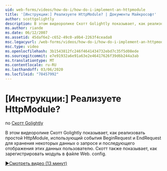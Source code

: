 ```yaml
---
uid: web-forms/videos/how-do-i/how-do-i-implement-an-httpmodule
title: '[Инструкции:] Реализуете HttpModule? | Документы Майкрософт'
author: scottgolightly
description: В этом видеоролике Скотт Golightly показывает, как реализовать простой HttpModule, использующий события BeginRequest и EndRequest для хранения некоторых данных о запросы...
ms.author: riande
ms.date: 06/12/2007
ms.assetid: 45daf6e2-c652-49c0-a9b4-2263f4ceada8
msc.legacyurl: /web-forms/videos/how-do-i/how-do-i-implement-an-httpmodule
msc.type: video
ms.openlocfilehash: 3b1543812fc246f4641434732ebd7c35f5d08ede
ms.sourcegitcommit: e7e91932a6e91a63e2e46417626f39d6b244a3ab
ms.translationtype: MT
ms.contentlocale: ru-RU
ms.lasthandoff: 03/06/2020
ms.locfileid: "78457992"
---
```

# <a name="how-do-i-implement-an-httpmodule"></a>[Инструкции:] Реализуете HttpModule?

по [Скотт Golightly](https://github.com/scottgolightly)

В этом видеоролике Скотт Golightly показывает, как реализовать простой HttpModule, использующий события BeginRequest и EndRequest для хранения некоторых данных о запросе и последующего отображения этих данных пользователю. Скотт также показывает, как зарегистрировать модуль в файле Web. config.

[&#9654;Смотреть видео (13 минут)](https://channel9.msdn.com/Blogs/ASP-NET-Site-Videos/how-do-i-implement-an-httpmodule)
